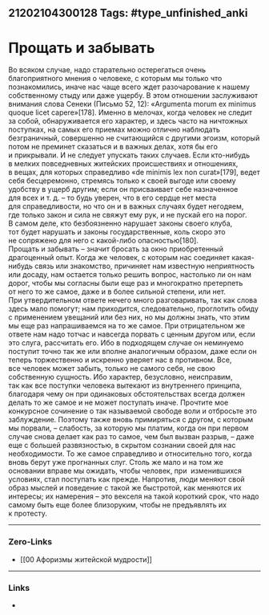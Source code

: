 21202104300128
Tags: #type_unfinished_anki
---
# Прощать и забывать

Во всяком случае, надо старательно остерегаться очень благоприятного мнения о человеке, с которым мы только что познакомились, иначе нас чаще всего ждет разочарование к нашему собственному стыду или даже ущербу. В этом отношении заслуживают внимания слова Сенеки (Письмо 52, 12): «Argumenta morum ex minimus quoque licet capere»[178]. Именно в мелочах, когда человек не следит за собой, обнаруживается его характер, и здесь часто на ничтожных поступках, на самых его приемах можно отлично наблюдать безграничный, совершенно не считающийся с другими эгоизм, который потом не преминет сказаться и в важных делах, хотя бы его и прикрывали. И не следует упускать таких случаев. Если кто-нибудь в мелких повседневных житейских происшествиях и отношениях, в вещах, для которых справедливо «de minimis lex non curat»[179], ведет себя бесцеремонно, стремясь только к своей выгоде или своему удобству в ущерб другим; если он присваивает себе назначенное для всех и т. д. – то будь уверен, что в его сердце нет места для справедливости, но что он и в важных случаях будет негодяем, где только закон и сила не свяжут ему рук, и не пускай его на порог. В самом деле, кто безбоязненно нарушает законы своего клуба, тот будет нарушать и законы государственные, коль скоро это не сопряжено для него с какой-либо опасностью[180].<br>Прощать и забывать – значит бросать за окно приобретенный драгоценный опыт. Когда же человек, с которым нас соединяет какая-нибудь связь или знакомство, причиняет нам известную неприятность или досаду, нам остается только решить вопрос, настолько ли он нам дорог, чтобы мы согласны были еще раз и многократно претерпеть от него то же самое, даже и в более сильной степени, или нет. При утвердительном ответе нечего много разговаривать, так как слова здесь мало помогут; нам приходится, следовательно, проглотить обиду с применением увещаний или без них, но мы должны знать, что этим мы еще раз напрашиваемся на то же самое. При отрицательном же ответе нам надо тотчас и навсегда порвать с ценным другом или, если это слуга, рассчитать его. Ибо в подходящем случае он неминуемо поступит точно так же или вполне аналогичным образом, даже если он теперь торжественно и искренно уверяет нас в противном. Все, все человек может забыть, только не самого себя, не свою собственную сущность. Ибо характер, безусловно, неисправим, так как все поступки человека вытекают из внутреннего принципа, благодаря чему он при одинаковых обстоятельствах всегда должен делать то же самое и не может поступать иначе. Прочтите мое конкурсное сочинение о так называемой свободе воли и отбросьте это заблуждение. Поэтому также вновь примиряться с другом, с которым мы порвали, – слабость, за которую мы платим, когда он при первом случае снова делает как раз то самое, чем был вызван разрыв, – даже еще с большей развязностью, в скрытом сознании своей для нас необходимости. То же самое справедливо и относительно того, когда вновь берут уже прогнанных слуг. Столь же мало и на том же основании вправе мы ожидать, чтобы человек, при  изменившихся условиях, стал поступать как прежде. Напротив, люди меняют свой образ мыслей и поведение с такой же быстротой, как меняются их интересы; их намерения – это векселя на такой короткий срок, что надо самому быть еще более близоруким, чтобы не предъявлять их к протесту.

---
### Zero-Links
- [[00 Афоризмы житейской мудрости]]
---
### Links
-